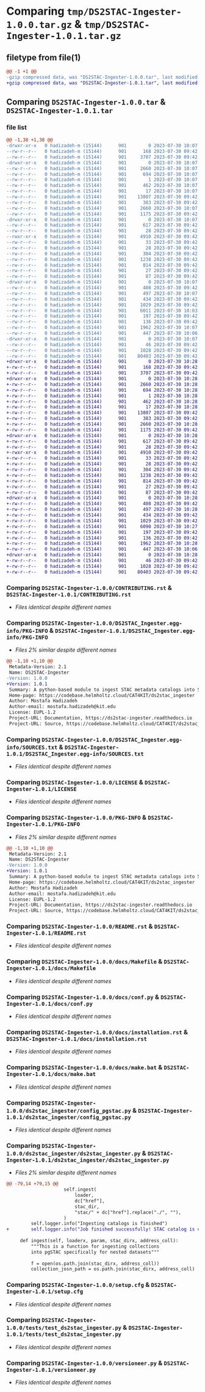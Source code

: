 # Comparing `tmp/DS2STAC-Ingester-1.0.0.tar.gz` & `tmp/DS2STAC-Ingester-1.0.1.tar.gz`

## filetype from file(1)

```diff
@@ -1 +1 @@
-gzip compressed data, was "DS2STAC-Ingester-1.0.0.tar", last modified: Sun Jul 30 10:07:43 2023, max compression
+gzip compressed data, was "DS2STAC-Ingester-1.0.1.tar", last modified: Sun Jul 30 10:28:00 2023, max compression
```

## Comparing `DS2STAC-Ingester-1.0.0.tar` & `DS2STAC-Ingester-1.0.1.tar`

### file list

```diff
@@ -1,38 +1,38 @@
-drwxr-xr-x   0 hadizadeh-m (15144)      901        0 2023-07-30 10:07:43.879797 DS2STAC-Ingester-1.0.0/
--rw-r--r--   0 hadizadeh-m (15144)      901      168 2023-07-30 09:42:47.000000 DS2STAC-Ingester-1.0.0/AUTHORS.rst
--rw-r--r--   0 hadizadeh-m (15144)      901     3707 2023-07-30 09:42:47.000000 DS2STAC-Ingester-1.0.0/CONTRIBUTING.rst
-drwxr-xr-x   0 hadizadeh-m (15144)      901        0 2023-07-30 10:07:43.877569 DS2STAC-Ingester-1.0.0/DS2STAC_Ingester.egg-info/
--rw-r--r--   0 hadizadeh-m (15144)      901     2660 2023-07-30 10:07:43.000000 DS2STAC-Ingester-1.0.0/DS2STAC_Ingester.egg-info/PKG-INFO
--rw-r--r--   0 hadizadeh-m (15144)      901      694 2023-07-30 10:07:43.000000 DS2STAC-Ingester-1.0.0/DS2STAC_Ingester.egg-info/SOURCES.txt
--rw-r--r--   0 hadizadeh-m (15144)      901        1 2023-07-30 10:07:43.000000 DS2STAC-Ingester-1.0.0/DS2STAC_Ingester.egg-info/dependency_links.txt
--rw-r--r--   0 hadizadeh-m (15144)      901      462 2023-07-30 10:07:43.000000 DS2STAC-Ingester-1.0.0/DS2STAC_Ingester.egg-info/requires.txt
--rw-r--r--   0 hadizadeh-m (15144)      901       17 2023-07-30 10:07:43.000000 DS2STAC-Ingester-1.0.0/DS2STAC_Ingester.egg-info/top_level.txt
--rw-r--r--   0 hadizadeh-m (15144)      901    13807 2023-07-30 09:42:47.000000 DS2STAC-Ingester-1.0.0/LICENSE
--rw-r--r--   0 hadizadeh-m (15144)      901      383 2023-07-30 09:42:47.000000 DS2STAC-Ingester-1.0.0/MANIFEST.in
--rw-r--r--   0 hadizadeh-m (15144)      901     2660 2023-07-30 10:07:43.879880 DS2STAC-Ingester-1.0.0/PKG-INFO
--rw-r--r--   0 hadizadeh-m (15144)      901     1175 2023-07-30 09:42:47.000000 DS2STAC-Ingester-1.0.0/README.rst
-drwxr-xr-x   0 hadizadeh-m (15144)      901        0 2023-07-30 10:07:43.878814 DS2STAC-Ingester-1.0.0/docs/
--rw-r--r--   0 hadizadeh-m (15144)      901      617 2023-07-30 09:42:47.000000 DS2STAC-Ingester-1.0.0/docs/Makefile
--rw-r--r--   0 hadizadeh-m (15144)      901       28 2023-07-30 09:42:47.000000 DS2STAC-Ingester-1.0.0/docs/authors.rst
--rwxr-xr-x   0 hadizadeh-m (15144)      901     4910 2023-07-30 09:42:47.000000 DS2STAC-Ingester-1.0.0/docs/conf.py
--rw-r--r--   0 hadizadeh-m (15144)      901       33 2023-07-30 09:42:47.000000 DS2STAC-Ingester-1.0.0/docs/contributing.rst
--rw-r--r--   0 hadizadeh-m (15144)      901       28 2023-07-30 09:42:47.000000 DS2STAC-Ingester-1.0.0/docs/history.rst
--rw-r--r--   0 hadizadeh-m (15144)      901      304 2023-07-30 09:42:47.000000 DS2STAC-Ingester-1.0.0/docs/index.rst
--rw-r--r--   0 hadizadeh-m (15144)      901     1238 2023-07-30 09:42:47.000000 DS2STAC-Ingester-1.0.0/docs/installation.rst
--rw-r--r--   0 hadizadeh-m (15144)      901      814 2023-07-30 09:42:47.000000 DS2STAC-Ingester-1.0.0/docs/make.bat
--rw-r--r--   0 hadizadeh-m (15144)      901       27 2023-07-30 09:42:47.000000 DS2STAC-Ingester-1.0.0/docs/readme.rst
--rw-r--r--   0 hadizadeh-m (15144)      901       87 2023-07-30 09:42:47.000000 DS2STAC-Ingester-1.0.0/docs/usage.rst
-drwxr-xr-x   0 hadizadeh-m (15144)      901        0 2023-07-30 10:07:43.880421 DS2STAC-Ingester-1.0.0/ds2stac_ingester/
--rw-r--r--   0 hadizadeh-m (15144)      901      408 2023-07-30 09:42:47.000000 DS2STAC-Ingester-1.0.0/ds2stac_ingester/__init__.py
--rw-r--r--   0 hadizadeh-m (15144)      901      497 2023-07-30 10:07:43.880452 DS2STAC-Ingester-1.0.0/ds2stac_ingester/_version.py
--rw-r--r--   0 hadizadeh-m (15144)      901      434 2023-07-30 09:42:47.000000 DS2STAC-Ingester-1.0.0/ds2stac_ingester/cli.py
--rw-r--r--   0 hadizadeh-m (15144)      901     1029 2023-07-30 09:42:47.000000 DS2STAC-Ingester-1.0.0/ds2stac_ingester/config_pgstac.py
--rw-r--r--   0 hadizadeh-m (15144)      901     6011 2023-07-30 10:03:14.000000 DS2STAC-Ingester-1.0.0/ds2stac_ingester/ds2stac_ingester.py
--rw-r--r--   0 hadizadeh-m (15144)      901      197 2023-07-30 09:42:47.000000 DS2STAC-Ingester-1.0.0/pyproject.toml
--rw-r--r--   0 hadizadeh-m (15144)      901      136 2023-07-30 09:42:47.000000 DS2STAC-Ingester-1.0.0/requirements_dev.txt
--rw-r--r--   0 hadizadeh-m (15144)      901     1962 2023-07-30 10:07:43.880269 DS2STAC-Ingester-1.0.0/setup.cfg
--rw-r--r--   0 hadizadeh-m (15144)      901      447 2023-07-30 10:06:00.000000 DS2STAC-Ingester-1.0.0/setup.py
-drwxr-xr-x   0 hadizadeh-m (15144)      901        0 2023-07-30 10:07:43.879687 DS2STAC-Ingester-1.0.0/tests/
--rw-r--r--   0 hadizadeh-m (15144)      901       46 2023-07-30 09:42:47.000000 DS2STAC-Ingester-1.0.0/tests/__init__.py
--rw-r--r--   0 hadizadeh-m (15144)      901     1028 2023-07-30 09:42:47.000000 DS2STAC-Ingester-1.0.0/tests/test_ds2stac_ingester.py
--rw-r--r--   0 hadizadeh-m (15144)      901    80403 2023-07-30 09:42:47.000000 DS2STAC-Ingester-1.0.0/versioneer.py
+drwxr-xr-x   0 hadizadeh-m (15144)      901        0 2023-07-30 10:28:00.842276 DS2STAC-Ingester-1.0.1/
+-rw-r--r--   0 hadizadeh-m (15144)      901      168 2023-07-30 09:42:47.000000 DS2STAC-Ingester-1.0.1/AUTHORS.rst
+-rw-r--r--   0 hadizadeh-m (15144)      901     3707 2023-07-30 09:42:47.000000 DS2STAC-Ingester-1.0.1/CONTRIBUTING.rst
+drwxr-xr-x   0 hadizadeh-m (15144)      901        0 2023-07-30 10:28:00.839311 DS2STAC-Ingester-1.0.1/DS2STAC_Ingester.egg-info/
+-rw-r--r--   0 hadizadeh-m (15144)      901     2660 2023-07-30 10:28:00.000000 DS2STAC-Ingester-1.0.1/DS2STAC_Ingester.egg-info/PKG-INFO
+-rw-r--r--   0 hadizadeh-m (15144)      901      694 2023-07-30 10:28:00.000000 DS2STAC-Ingester-1.0.1/DS2STAC_Ingester.egg-info/SOURCES.txt
+-rw-r--r--   0 hadizadeh-m (15144)      901        1 2023-07-30 10:28:00.000000 DS2STAC-Ingester-1.0.1/DS2STAC_Ingester.egg-info/dependency_links.txt
+-rw-r--r--   0 hadizadeh-m (15144)      901      462 2023-07-30 10:28:00.000000 DS2STAC-Ingester-1.0.1/DS2STAC_Ingester.egg-info/requires.txt
+-rw-r--r--   0 hadizadeh-m (15144)      901       17 2023-07-30 10:28:00.000000 DS2STAC-Ingester-1.0.1/DS2STAC_Ingester.egg-info/top_level.txt
+-rw-r--r--   0 hadizadeh-m (15144)      901    13807 2023-07-30 09:42:47.000000 DS2STAC-Ingester-1.0.1/LICENSE
+-rw-r--r--   0 hadizadeh-m (15144)      901      383 2023-07-30 09:42:47.000000 DS2STAC-Ingester-1.0.1/MANIFEST.in
+-rw-r--r--   0 hadizadeh-m (15144)      901     2660 2023-07-30 10:28:00.842372 DS2STAC-Ingester-1.0.1/PKG-INFO
+-rw-r--r--   0 hadizadeh-m (15144)      901     1175 2023-07-30 09:42:47.000000 DS2STAC-Ingester-1.0.1/README.rst
+drwxr-xr-x   0 hadizadeh-m (15144)      901        0 2023-07-30 10:28:00.840986 DS2STAC-Ingester-1.0.1/docs/
+-rw-r--r--   0 hadizadeh-m (15144)      901      617 2023-07-30 09:42:47.000000 DS2STAC-Ingester-1.0.1/docs/Makefile
+-rw-r--r--   0 hadizadeh-m (15144)      901       28 2023-07-30 09:42:47.000000 DS2STAC-Ingester-1.0.1/docs/authors.rst
+-rwxr-xr-x   0 hadizadeh-m (15144)      901     4910 2023-07-30 09:42:47.000000 DS2STAC-Ingester-1.0.1/docs/conf.py
+-rw-r--r--   0 hadizadeh-m (15144)      901       33 2023-07-30 09:42:47.000000 DS2STAC-Ingester-1.0.1/docs/contributing.rst
+-rw-r--r--   0 hadizadeh-m (15144)      901       28 2023-07-30 09:42:47.000000 DS2STAC-Ingester-1.0.1/docs/history.rst
+-rw-r--r--   0 hadizadeh-m (15144)      901      304 2023-07-30 09:42:47.000000 DS2STAC-Ingester-1.0.1/docs/index.rst
+-rw-r--r--   0 hadizadeh-m (15144)      901     1238 2023-07-30 09:42:47.000000 DS2STAC-Ingester-1.0.1/docs/installation.rst
+-rw-r--r--   0 hadizadeh-m (15144)      901      814 2023-07-30 09:42:47.000000 DS2STAC-Ingester-1.0.1/docs/make.bat
+-rw-r--r--   0 hadizadeh-m (15144)      901       27 2023-07-30 09:42:47.000000 DS2STAC-Ingester-1.0.1/docs/readme.rst
+-rw-r--r--   0 hadizadeh-m (15144)      901       87 2023-07-30 09:42:47.000000 DS2STAC-Ingester-1.0.1/docs/usage.rst
+drwxr-xr-x   0 hadizadeh-m (15144)      901        0 2023-07-30 10:28:00.843060 DS2STAC-Ingester-1.0.1/ds2stac_ingester/
+-rw-r--r--   0 hadizadeh-m (15144)      901      408 2023-07-30 09:42:47.000000 DS2STAC-Ingester-1.0.1/ds2stac_ingester/__init__.py
+-rw-r--r--   0 hadizadeh-m (15144)      901      497 2023-07-30 10:28:00.843098 DS2STAC-Ingester-1.0.1/ds2stac_ingester/_version.py
+-rw-r--r--   0 hadizadeh-m (15144)      901      434 2023-07-30 09:42:47.000000 DS2STAC-Ingester-1.0.1/ds2stac_ingester/cli.py
+-rw-r--r--   0 hadizadeh-m (15144)      901     1029 2023-07-30 09:42:47.000000 DS2STAC-Ingester-1.0.1/ds2stac_ingester/config_pgstac.py
+-rw-r--r--   0 hadizadeh-m (15144)      901     6090 2023-07-30 10:27:14.000000 DS2STAC-Ingester-1.0.1/ds2stac_ingester/ds2stac_ingester.py
+-rw-r--r--   0 hadizadeh-m (15144)      901      197 2023-07-30 09:42:47.000000 DS2STAC-Ingester-1.0.1/pyproject.toml
+-rw-r--r--   0 hadizadeh-m (15144)      901      136 2023-07-30 09:42:47.000000 DS2STAC-Ingester-1.0.1/requirements_dev.txt
+-rw-r--r--   0 hadizadeh-m (15144)      901     1962 2023-07-30 10:28:00.842785 DS2STAC-Ingester-1.0.1/setup.cfg
+-rw-r--r--   0 hadizadeh-m (15144)      901      447 2023-07-30 10:06:00.000000 DS2STAC-Ingester-1.0.1/setup.py
+drwxr-xr-x   0 hadizadeh-m (15144)      901        0 2023-07-30 10:28:00.842045 DS2STAC-Ingester-1.0.1/tests/
+-rw-r--r--   0 hadizadeh-m (15144)      901       46 2023-07-30 09:42:47.000000 DS2STAC-Ingester-1.0.1/tests/__init__.py
+-rw-r--r--   0 hadizadeh-m (15144)      901     1028 2023-07-30 09:42:47.000000 DS2STAC-Ingester-1.0.1/tests/test_ds2stac_ingester.py
+-rw-r--r--   0 hadizadeh-m (15144)      901    80403 2023-07-30 09:42:47.000000 DS2STAC-Ingester-1.0.1/versioneer.py
```

### Comparing `DS2STAC-Ingester-1.0.0/CONTRIBUTING.rst` & `DS2STAC-Ingester-1.0.1/CONTRIBUTING.rst`

 * *Files identical despite different names*

### Comparing `DS2STAC-Ingester-1.0.0/DS2STAC_Ingester.egg-info/PKG-INFO` & `DS2STAC-Ingester-1.0.1/DS2STAC_Ingester.egg-info/PKG-INFO`

 * *Files 2% similar despite different names*

```diff
@@ -1,10 +1,10 @@
 Metadata-Version: 2.1
 Name: DS2STAC-Ingester
-Version: 1.0.0
+Version: 1.0.1
 Summary: A python-based module to ingest STAC metadata catalogs into STAC-databases like pgSTAC
 Home-page: https://codebase.helmholtz.cloud/CAT4KIT/ds2stac_ingester
 Author: Mostafa Hadizadeh
 Author-email: mostafa.hadizadeh@kit.edu
 License: EUPL-1.2
 Project-URL: Documentation, https://ds2stac-ingester.readthedocs.io
 Project-URL: Source, https://codebase.helmholtz.cloud/CAT4KIT/ds2stac_ingester
```

### Comparing `DS2STAC-Ingester-1.0.0/DS2STAC_Ingester.egg-info/SOURCES.txt` & `DS2STAC-Ingester-1.0.1/DS2STAC_Ingester.egg-info/SOURCES.txt`

 * *Files identical despite different names*

### Comparing `DS2STAC-Ingester-1.0.0/LICENSE` & `DS2STAC-Ingester-1.0.1/LICENSE`

 * *Files identical despite different names*

### Comparing `DS2STAC-Ingester-1.0.0/PKG-INFO` & `DS2STAC-Ingester-1.0.1/PKG-INFO`

 * *Files 2% similar despite different names*

```diff
@@ -1,10 +1,10 @@
 Metadata-Version: 2.1
 Name: DS2STAC-Ingester
-Version: 1.0.0
+Version: 1.0.1
 Summary: A python-based module to ingest STAC metadata catalogs into STAC-databases like pgSTAC
 Home-page: https://codebase.helmholtz.cloud/CAT4KIT/ds2stac_ingester
 Author: Mostafa Hadizadeh
 Author-email: mostafa.hadizadeh@kit.edu
 License: EUPL-1.2
 Project-URL: Documentation, https://ds2stac-ingester.readthedocs.io
 Project-URL: Source, https://codebase.helmholtz.cloud/CAT4KIT/ds2stac_ingester
```

### Comparing `DS2STAC-Ingester-1.0.0/README.rst` & `DS2STAC-Ingester-1.0.1/README.rst`

 * *Files identical despite different names*

### Comparing `DS2STAC-Ingester-1.0.0/docs/Makefile` & `DS2STAC-Ingester-1.0.1/docs/Makefile`

 * *Files identical despite different names*

### Comparing `DS2STAC-Ingester-1.0.0/docs/conf.py` & `DS2STAC-Ingester-1.0.1/docs/conf.py`

 * *Files identical despite different names*

### Comparing `DS2STAC-Ingester-1.0.0/docs/installation.rst` & `DS2STAC-Ingester-1.0.1/docs/installation.rst`

 * *Files identical despite different names*

### Comparing `DS2STAC-Ingester-1.0.0/docs/make.bat` & `DS2STAC-Ingester-1.0.1/docs/make.bat`

 * *Files identical despite different names*

### Comparing `DS2STAC-Ingester-1.0.0/ds2stac_ingester/config_pgstac.py` & `DS2STAC-Ingester-1.0.1/ds2stac_ingester/config_pgstac.py`

 * *Files identical despite different names*

### Comparing `DS2STAC-Ingester-1.0.0/ds2stac_ingester/ds2stac_ingester.py` & `DS2STAC-Ingester-1.0.1/ds2stac_ingester/ds2stac_ingester.py`

 * *Files 2% similar despite different names*

```diff
@@ -79,14 +79,15 @@
                     self.ingest(
                         loader,
                         dc["href"],
                         stac_dir,
                         "stac/" + dc["href"].replace("./", ""),
                     )
         self.logger.info("Ingesting catalogs is finished")
+        self.logger.info("Job finished successfully! STAC catalog is created")
 
     def ingest(self, loaderx, param, stac_dirx, address_coll):
         """This is a function for ingesting collections
         into pgSTAC specifically for nested datasets"""
 
         f = open(os.path.join(stac_dirx, address_coll))
         collection_josn_path = os.path.join(stac_dirx, address_coll)
```

### Comparing `DS2STAC-Ingester-1.0.0/setup.cfg` & `DS2STAC-Ingester-1.0.1/setup.cfg`

 * *Files identical despite different names*

### Comparing `DS2STAC-Ingester-1.0.0/tests/test_ds2stac_ingester.py` & `DS2STAC-Ingester-1.0.1/tests/test_ds2stac_ingester.py`

 * *Files identical despite different names*

### Comparing `DS2STAC-Ingester-1.0.0/versioneer.py` & `DS2STAC-Ingester-1.0.1/versioneer.py`

 * *Files identical despite different names*

